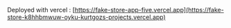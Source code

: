 Deployed with vercel : [https://fake-store-app-five.vercel.app](https://fake-store-k8hhbmwuw-oyku-kurtgozs-projects.vercel.app)
